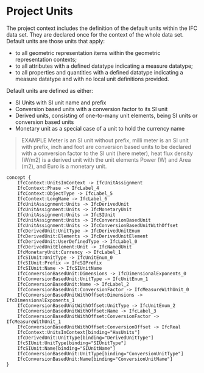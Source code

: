 Project Units
=============

The project context includes the definition of the default units within the IFC data set. They are declared once for the context of the whole data set. Default units are those units that apply:

* to all geometric representation items within the geometric representation contexts;
* to all attributes with a defined datatype indicating a measure datatype;
* to all properties and quantities with a defined datatype indicating a measure datatype and with no local unit definitions provided.

Default units are defined as either:

* SI Units with SI unit name and prefix
* Conversion based units with a conversion factor to its SI unit
* Derived units, consisting of one-to-many unit elements, being SI units or conversion based units
* Monetary unit as a special case of a unit to hold the currency name

> EXAMPLE  Meter is an SI unit without prefix, milli meter is an SI unit with prefix, inch and foot are conversion based units to be declared with a conversion factor to the SI unit (here meter), heat flux density (W/m2) is a derived unit with the unit elements Power (W) and Area (m2), and Euro is a monetary unit.

```
concept {
    IfcContext:UnitsInContext -> IfcUnitAssignment
    IfcContext:Phase -> IfcLabel_4
    IfcContext:ObjectType -> IfcLabel_5
    IfcContext:LongName -> IfcLabel_6
    IfcUnitAssignment:Units -> IfcDerivedUnit
    IfcUnitAssignment:Units -> IfcMonetaryUnit
    IfcUnitAssignment:Units -> IfcSIUnit
    IfcUnitAssignment:Units -> IfcConversionBasedUnit
    IfcUnitAssignment:Units -> IfcConversionBasedUnitWithOffset
    IfcDerivedUnit:UnitType -> IfcDerivedUnitEnum
    IfcDerivedUnit:Elements -> IfcDerivedUnitElement
    IfcDerivedUnit:UserDefinedType -> IfcLabel_0
    IfcDerivedUnitElement:Unit -> IfcNamedUnit
    IfcMonetaryUnit:Currency -> IfcLabel_1
    IfcSIUnit:UnitType -> IfcUnitEnum_0
    IfcSIUnit:Prefix -> IfcSIPrefix
    IfcSIUnit:Name -> IfcSIUnitName
    IfcConversionBasedUnit:Dimensions -> IfcDimensionalExponents_0
    IfcConversionBasedUnit:UnitType -> IfcUnitEnum_1
    IfcConversionBasedUnit:Name -> IfcLabel_2
    IfcConversionBasedUnit:ConversionFactor -> IfcMeasureWithUnit_0
    IfcConversionBasedUnitWithOffset:Dimensions -> IfcDimensionalExponents_1
    IfcConversionBasedUnitWithOffset:UnitType -> IfcUnitEnum_2
    IfcConversionBasedUnitWithOffset:Name -> IfcLabel_3
    IfcConversionBasedUnitWithOffset:ConversionFactor -> IfcMeasureWithUnit_1
    IfcConversionBasedUnitWithOffset:ConversionOffset -> IfcReal
    IfcContext:UnitsInContext[binding="HasUnits"]
    IfcDerivedUnit:UnitType[binding="DerivedUnitType"]
    IfcSIUnit:UnitType[binding="SIUnitType"]
    IfcSIUnit:Name[binding="SIUnitName"]
    IfcConversionBasedUnit:UnitType[binding="ConversionUnitType"]
    IfcConversionBasedUnit:Name[binding="ConversionUnitName"]
}
```
